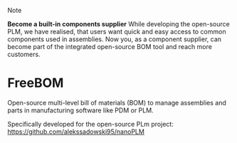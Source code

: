 > [!NOTE]
> **Become a built-in components supplier**
> While developing the open-source PLM, we have realised, that users want quick and easy access to common components used in assemblies.
> Now you, as a component supplier, can become part of the integrated open-source BOM tool and reach more customers.
> 
# FreeBOM
Open-source multi-level bill of materials (BOM) to manage assemblies and parts in manufacturing software like PDM or PLM.

Specifically developed for the open-source PLm project: https://github.com/alekssadowski95/nanoPLM
